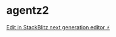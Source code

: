 # agentz2

[Edit in StackBlitz next generation editor ⚡️](https://stackblitz.com/~/github.com/mdutton87/agentz2)